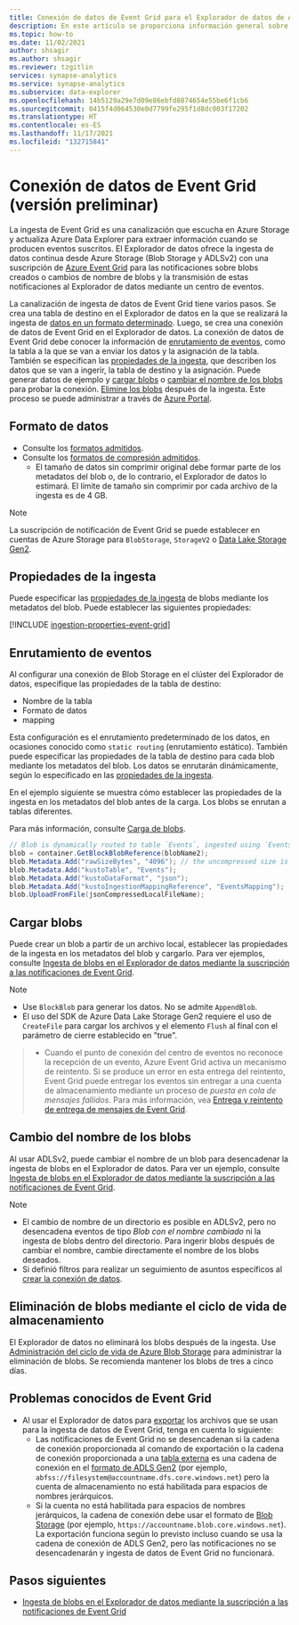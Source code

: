 ```yaml
---
title: Conexión de datos de Event Grid para el Explorador de datos de Azure Synapse (versión preliminar)
description: En este artículo se proporciona información general sobre cómo ingerir (cargar) datos en el Explorador de datos de Azure Synapse desde Event Grid.
ms.topic: how-to
ms.date: 11/02/2021
author: shsagir
ms.author: shsagir
ms.reviewer: tzgitlin
services: synapse-analytics
ms.service: synapse-analytics
ms.subservice: data-explorer
ms.openlocfilehash: 14b5129a29e7d09e86ebfd8874654e55be6f1cb6
ms.sourcegitcommit: 0415f4d064530e0d7799fe295f1d8dc003f17202
ms.translationtype: HT
ms.contentlocale: es-ES
ms.lasthandoff: 11/17/2021
ms.locfileid: "132715841"
---
```

# <a name="event-grid-data-connection-preview"></a>Conexión de datos de Event Grid (versión preliminar)

La ingesta de Event Grid es una canalización que escucha en Azure Storage y actualiza Azure Data Explorer para extraer información cuando se producen eventos suscritos. El Explorador de datos ofrece la ingesta de datos continua desde Azure Storage (Blob Storage y ADLSv2) con una suscripción de [Azure Event Grid](../../../event-grid/overview.md) para las notificaciones sobre blobs creados o cambios de nombre de blobs y la transmisión de estas notificaciones al Explorador de datos mediante un centro de eventos.

La canalización de ingesta de datos de Event Grid tiene varios pasos. Se crea una tabla de destino en el Explorador de datos en la que se realizará la ingesta de [datos en un formato determinado](#data-format). Luego, se crea una conexión de datos de Event Grid en el Explorador de datos. La conexión de datos de Event Grid debe conocer la información de [enrutamiento de eventos](#events-routing), como la tabla a la que se van a enviar los datos y la asignación de la tabla. También se especifican las [propiedades de la ingesta](#ingestion-properties), que describen los datos que se van a ingerir, la tabla de destino y la asignación. Puede generar datos de ejemplo y [cargar blobs](#upload-blobs) o [cambiar el nombre de los blobs](#rename-blobs) para probar la conexión. [Elimine los blobs](#delete-blobs-using-storage-lifecycle) después de la ingesta. Este proceso se puede administrar a través de [Azure Portal](data-explorer-ingest-event-grid-portal.md). <!-- , using [one-click ingestion](one-click-ingestion-new-table.md), programmatically with [C#](data-connection-event-grid-csharp.md) or [Python](data-connection-event-grid-python.md), or with the [Azure Resource Manager template](data-connection-event-grid-resource-manager.md). -->

<!-- For general information about data ingestion in Data Explorer, see [Data Explorer data ingestion overview](ingest-data-overview.md). -->

## <a name="data-format"></a>Formato de datos

- Consulte los [formatos admitidos](data-explorer-ingest-data-supported-formats.md).
- Consulte los [formatos de compresión admitidos](data-explorer-ingest-data-supported-formats.md#supported-data-compression-formats).
    - El tamaño de datos sin comprimir original debe formar parte de los metadatos del blob o, de lo contrario, el Explorador de datos lo estimará. El límite de tamaño sin comprimir por cada archivo de la ingesta es de 4 GB.

> [!NOTE]
> La suscripción de notificación de Event Grid se puede establecer en cuentas de Azure Storage para `BlobStorage`, `StorageV2` o [Data Lake Storage Gen2](../../../storage/blobs/data-lake-storage-introduction.md).

## <a name="ingestion-properties"></a>Propiedades de la ingesta

Puede especificar las [propiedades de la ingesta](data-explorer-ingest-data-properties.md) de blobs mediante los metadatos del blob.
Puede establecer las siguientes propiedades:

[!INCLUDE [ingestion-properties-event-grid](../includes/data-explorer-event-grid-ingestion-properties.md)]

## <a name="events-routing"></a>Enrutamiento de eventos

Al configurar una conexión de Blob Storage en el clúster del Explorador de datos, especifique las propiedades de la tabla de destino:

- Nombre de la tabla
- Formato de datos
- mapping

Esta configuración es el enrutamiento predeterminado de los datos, en ocasiones conocido como `static routing` (enrutamiento estático).
También puede especificar las propiedades de la tabla de destino para cada blob mediante los metadatos del blob. Los datos se enrutarán dinámicamente, según lo especificado en las [propiedades de la ingesta](#ingestion-properties).

En el ejemplo siguiente se muestra cómo establecer las propiedades de la ingesta en los metadatos del blob antes de la carga. Los blobs se enrutan a tablas diferentes.

Para más información, consulte [Carga de blobs](#upload-blobs).

```csharp
// Blob is dynamically routed to table `Events`, ingested using `EventsMapping` data mapping
blob = container.GetBlockBlobReference(blobName2);
blob.Metadata.Add("rawSizeBytes", "4096‬"); // the uncompressed size is 4096 bytes
blob.Metadata.Add("kustoTable", "Events");
blob.Metadata.Add("kustoDataFormat", "json");
blob.Metadata.Add("kustoIngestionMappingReference", "EventsMapping");
blob.UploadFromFile(jsonCompressedLocalFileName);
```

## <a name="upload-blobs"></a>Cargar blobs

Puede crear un blob a partir de un archivo local, establecer las propiedades de la ingesta en los metadatos del blob y cargarlo. Para ver ejemplos, consulte [Ingesta de blobs en el Explorador de datos mediante la suscripción a las notificaciones de Event Grid](data-explorer-ingest-event-grid-portal.md#generate-sample-data).

> [!NOTE]
> - Use `BlockBlob` para generar los datos. No se admite `AppendBlob`.
> - El uso del SDK de Azure Data Lake Storage Gen2 requiere el uso de `CreateFile` para cargar los archivos y el elemento `Flush` al final con el parámetro de cierre establecido en "true".
<!-- > For a detailed example of Data Lake Gen2 SDK correct usage, see [upload file using Azure Data Lake SDK](data-connection-event-grid-csharp.md#upload-file-using-azure-data-lake-sdk). -->
> - Cuando el punto de conexión del centro de eventos no reconoce la recepción de un evento, Azure Event Grid activa un mecanismo de reintento. Si se produce un error en esta entrega del reintento, Event Grid puede entregar los eventos sin entregar a una cuenta de almacenamiento mediante un proceso de *puesta en cola de mensajes fallidos*. Para más información, vea [Entrega y reintento de entrega de mensajes de Event Grid](../../../event-grid/delivery-and-retry.md).

## <a name="rename-blobs"></a>Cambio del nombre de los blobs

Al usar ADLSv2, puede cambiar el nombre de un blob para desencadenar la ingesta de blobs en el Explorador de datos. Para ver un ejemplo, consulte [Ingesta de blobs en el Explorador de datos mediante la suscripción a las notificaciones de Event Grid](data-explorer-ingest-event-grid-portal.md#generate-sample-data).

> [!NOTE]
> - El cambio de nombre de un directorio es posible en ADLSv2, pero no desencadena eventos de tipo *Blob con el nombre cambiado* ni la ingesta de blobs dentro del directorio. Para ingerir blobs después de cambiar el nombre, cambie directamente el nombre de los blobs deseados.
> - Si definió filtros para realizar un seguimiento de asuntos específicos al [crear la conexión de datos](data-explorer-ingest-event-grid-portal.md#create-an-event-grid-data-connection).<!-- or while creating [Event Grid resources manually](ingest-data-event-grid-manual.md#create-an-event-grid-subscription), these filters are applied on the destination file path. -->

## <a name="delete-blobs-using-storage-lifecycle"></a>Eliminación de blobs mediante el ciclo de vida de almacenamiento

El Explorador de datos no eliminará los blobs después de la ingesta. Use [Administración del ciclo de vida de Azure Blob Storage](/azure/storage/blobs/storage-lifecycle-management-concepts?tabs=azure-portal) para administrar la eliminación de blobs. Se recomienda mantener los blobs de tres a cinco días.

## <a name="known-event-grid-issues"></a>Problemas conocidos de Event Grid

- Al usar el Explorador de datos para [exportar](/azure/data-explorer/kusto/management/data-export/export-data-to-storage?context=/azure/synapse-analytics/context/context) los archivos que se usan para la ingesta de datos de Event Grid, tenga en cuenta lo siguiente: 
    - Las notificaciones de Event Grid no se desencadenan si la cadena de conexión proporcionada al comando de exportación o la cadena de conexión proporcionada a una [tabla externa](/azure/data-explorer/kusto/management/data-export/export-data-to-an-external-table?context=/azure/synapse-analytics/context/context) es una cadena de conexión en el [formato de ADLS Gen2](/azure/data-explorer/kusto/api/connection-strings/storage?context=/azure/synapse-analytics/context/context#azure-data-lake-storage-gen2) (por ejemplo, `abfss://filesystem@accountname.dfs.core.windows.net`) pero la cuenta de almacenamiento no está habilitada para espacios de nombres jerárquicos.
    - Si la cuenta no está habilitada para espacios de nombres jerárquicos, la cadena de conexión debe usar el formato de [Blob Storage](/azure/data-explorer/kusto/api/connection-strings/storage?context=/azure/synapse-analytics/context/context#azure-blob-storage) (por ejemplo, `https://accountname.blob.core.windows.net`). La exportación funciona según lo previsto incluso cuando se usa la cadena de conexión de ADLS Gen2, pero las notificaciones no se desencadenarán y ingesta de datos de Event Grid no funcionará.

## <a name="next-steps"></a>Pasos siguientes

- [Ingesta de blobs en el Explorador de datos mediante la suscripción a las notificaciones de Event Grid](data-explorer-ingest-event-grid-portal.md)
<!-- - [Create an Event Grid data connection for Data Explorer by using C#](data-connection-event-grid-csharp.md)
- [Create an Event Grid data connection for Data Explorer by using Python](data-connection-event-grid-python.md)
- [Create an Event Grid data connection for Data Explorer by using Azure Resource Manager template](data-connection-event-grid-resource-manager.md)
- [Use one-click ingestion to ingest CSV data from a container to a new table in Data Explorer](one-click-ingestion-new-table.md) -->
